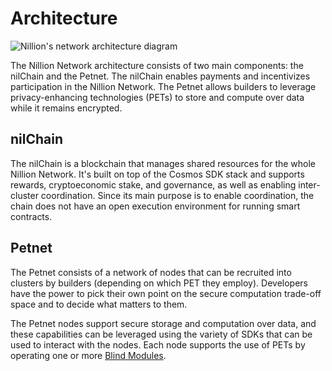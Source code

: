 # Architecture

![Nillion's network architecture diagram](/img/network_diagram.png)

The Nillion Network architecture consists of two main components: the nilChain and the Petnet. The nilChain enables payments and incentivizes participation in the Nillion Network. The Petnet allows builders to leverage privacy-enhancing technologies (PETs) to store and compute over data while it remains encrypted.

## nilChain

The nilChain is a blockchain that manages shared resources for the whole Nillion Network. It's built on top of the Cosmos SDK stack and supports rewards, cryptoeconomic stake, and governance, as well as enabling inter-cluster coordination. Since its main purpose is to enable coordination, the chain does not have an open execution environment for running smart contracts.

## Petnet

The Petnet consists of a network of nodes that can be recruited into clusters by builders (depending on which PET they employ). Developers have the power to pick their own point on the secure computation trade-off space and to decide what matters to them.

The Petnet nodes support secure storage and computation over data, and these capabilities can be leveraged using the variety of SDKs that can be used to interact with the nodes. Each node supports the use of PETs by operating one or more [Blind Modules](/learn/blind-modules).
